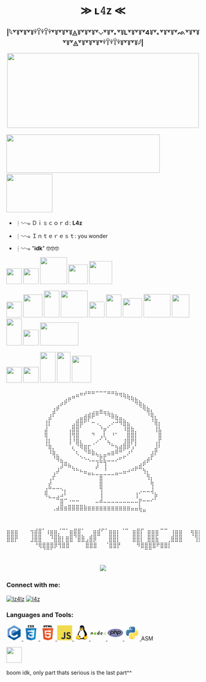 
<h1 align="center">≫ ʟ𝟺ᴢ ≪</h1>
<h3 align="center">|𓆩꒷꒦꒷꒦꒷꒦𓍊𓋼𓍊𓋼𓍊꒷꒦꒷꒦꒷꒦◬꒦꒷꒦꒷꒦꒷⌵꒷꒦꒷｡꒷꒦L꒷꒦꒷꒦꒷4꒦꒷｡꒷꒦꒷꒦꒷ᨒ꒷꒦꒷꒦꒷꒦꒷◬꒷꒦꒷꒦꒷꒦꒷𓍊𓋼𓍊𓋼𓍊꒦꒷꒦꒷꒦𓆪|
</h3>
<p></p>
<div id="image" align="center">
    <img src="https://i.pinimg.com/originals/8f/12/0c/8f120cffea198788e158a80bbe97effd.png" width="500" height="195" >
</div>

<p float="left">

<img src="https://external-content.duckduckgo.com/iu/?u=https%3A%2F%2Fimg15.deviantart.net%2F23f8%2Fi%2F2016%2F364%2F2%2Fe%2Fcartoon_network_battle_crashers_sprites_by_broxome-datgwkr.png&f=1&nofb=1&ipt=f9782ad55c50fce50300634f123fb625639c573d87e88b677af6a21fd91f3c19&ipo=images" width="400" height="100">

<img src="https://external-content.duckduckgo.com/iu/?u=https%3A%2F%2Fvignette2.wikia.nocookie.net%2Fadventuretimewithfinnandjake%2Fimages%2F4%2F48%2FThe_Lich_King.png%2Frevision%2Flatest%3Fcb%3D20120912004917&f=1&nofb=1&ipt=f7ff97d335c2380971d8d9213e3aafa6825d9a33b5e7eec6220c995690603bc4&ipo=images" width="120" height="100" >

</p>
 
- ┆∿∿๑ Ｄｉｓｃｏｒｄ: **L4z**
- ┆∿∿๑ Ｉｎｔｅｒｅｓｔ: you wonder

- ┆∿∿๑ "**idk**" 🤓🤓🤓

<p float="left">
  <img src="https://external-content.duckduckgo.com/iu/?u=https%3A%2F%2Fwww.pinclipart.com%2Fpicdir%2Fbig%2F132-1322055_plants-vs-zombies-clipart-pea-pod-peashooter-plants.png&f=1&nofb=1&ipt=87fb1446fe2d14d77949ec82de6857e0072facd4d30d39dba7b3f2d6bddc8bc4&ipo=images" width="40" height="41" />
  <img src="https://external-content.duckduckgo.com/iu/?u=https%3A%2F%2Fwww.pngarts.com%2Ffiles%2F3%2FAdventure-Time-PNG-Pic.png&f=1&nofb=1&ipt=944e4630d43f2ca46429c99c1e67a81db580b2a8f8692675f74af9a0e7c8e780&ipo=images" width="40" height="41" />
  
  <img src="https://external-content.duckduckgo.com/iu/?u=https%3A%2F%2Fassets.stickpng.com%2Fthumbs%2F5c80f20a72f5d9028c17eccf.png&f=1&nofb=1&ipt=758ef341ea5c75b68b16deaee04b2401f80e8f8871f8f356f2f55539f0e99c34&ipo=images" width="70" height="70">
  
  <img src="https://external-content.duckduckgo.com/iu/?u=https%3A%2F%2Fi.pinimg.com%2Foriginals%2Fb0%2F5c%2F76%2Fb05c76c365015040d46e25f83693c1b4.png&f=1&nofb=1&ipt=35d8ee57e11f95377b66d1d05a40472bc17cdb1a8226fafe7f4f84a1e4f01547&ipo=images" width="50" height="51">
 
  <img src="https://external-content.duckduckgo.com/iu/?u=https%3A%2F%2Fi.pinimg.com%2Foriginals%2Ffc%2Fb5%2F42%2Ffcb54297b2e2fc4d6afab65a488b6acd.png&f=1&nofb=1&ipt=1bbf99be446bc92e78ff57cb55a54a28dcf9286660b92e94e02e0a079c6297c0&ipo=images" width="60" height="60" >
 
</p>

<p float="left">
  <img src="https://external-content.duckduckgo.com/iu/?u=https%3A%2F%2Fimages-wixmp-ed30a86b8c4ca887773594c2.wixmp.com%2Ff%2Fa56a120e-044b-4d54-ad39-e9f4afcccb05%2Fda2ox3q-c730ef05-78a3-4771-9338-c47b7f613c6a.png%3Ftoken%3DeyJ0eXAiOiJKV1QiLCJhbGciOiJIUzI1NiJ9.eyJzdWIiOiJ1cm46YXBwOjdlMGQxODg5ODIyNjQzNzNhNWYwZDQxNWVhMGQyNmUwIiwiaXNzIjoidXJuOmFwcDo3ZTBkMTg4OTgyMjY0MzczYTVmMGQ0MTVlYTBkMjZlMCIsIm9iaiI6W1t7InBhdGgiOiJcL2ZcL2E1NmExMjBlLTA0NGItNGQ1NC1hZDM5LWU5ZjRhZmNjY2IwNVwvZGEyb3gzcS1jNzMwZWYwNS03OGEzLTQ3NzEtOTMzOC1jNDdiN2Y2MTNjNmEucG5nIn1dXSwiYXVkIjpbInVybjpzZXJ2aWNlOmZpbGUuZG93bmxvYWQiXX0.Z_mW-Nx1p5C8nPPENx2qFd0ub1faQh6bzd8rB4B9Dr4&f=1&nofb=1&ipt=8af5818beefdd0f8504febe27e6475907d0e1d51ccc8689aafb26ddbae6db59a&ipo=images" width="40" height="41">
  
  <img src="https://external-content.duckduckgo.com/iu/?u=http%3A%2F%2Fimg3.wikia.nocookie.net%2F__cb20140303173330%2Funcle-grandpa%2Fimages%2Fc%2Fc1%2FTransparent_Uncle_Grandpa_with_sunglasses.png&f=1&nofb=1&ipt=049c301f7c5c522f3bfaae28a001eb65b3d9f5084b36d571250bf91259b459b7&ipo=images" width="50" height="60">
  
  <img src="https://img.cartoongoodies.com/wp-content/uploads/2020/04/Clarence-Wendle-party-hat.png" width="40" height="70">
  
  <img src="https://external-content.duckduckgo.com/iu/?u=http%3A%2F%2Fassets.stickpng.com%2Fthumbs%2F5c80f73b72f5d9028c17ed29.png&f=1&nofb=1&ipt=c754420314e7a15ea666b33c1def9d538c08ca9e91fd9990f332ee8cd1c15139&ipo=images" width="70" height="70">
  
  <img src="https://external-content.duckduckgo.com/iu/?u=http%3A%2F%2F4.bp.blogspot.com%2F-PSTfGOMDRY4%2FU__SugmSPqI%2FAAAAAAAAhg8%2FlTZzYRzpt-g%2Fs1600%2FGumballOverlay3.png&f=1&nofb=1&ipt=d307fb9b2c083192f7a11ba1dcc547068b17068da5642bd5e1baff9dec906d2c&ipo=images" width="40" height="41">
  
  <img src="https://external-content.duckduckgo.com/iu/?u=https%3A%2F%2Fvignette1.wikia.nocookie.net%2Fsteven-universe%2Fimages%2F3%2F3b%2FPeridot_Makes_a_Silly_Face_and_Looks_at_Her_Screen.png%2Frevision%2Flatest%3Fcb%3D20161225020743&f=1&nofb=1&ipt=20b3d1fae2918a4927c5f55bdfea6350c53ceae4dc88b8fbea7ac23c5005a98f&ipo=images" width="40" height="60">
  
  <img src="https://external-content.duckduckgo.com/iu/?u=https%3A%2F%2Fvignette.wikia.nocookie.net%2Fcharacterprofile%2Fimages%2F0%2F07%2FSteven_Special_Pose.png%2Frevision%2Flatest%3Fcb%3D20160107181634&f=1&nofb=1&ipt=c2a54d9063ad9952e21ae6c8f1072a90b663ab109b0231d9bee2b9989d22d9ff&ipo=images" width="50" height="50" >
  
   <img src="https://external-content.duckduckgo.com/iu/?u=https%3A%2F%2Fi.pinimg.com%2Foriginals%2Fb9%2F1c%2Fb6%2Fb91cb69c24045123c8539fff9b178b61.png&f=1&nofb=1&ipt=836555dfc105387c9d47c785bdf1b9c936e7039ef8aefeb7b87730d0d260724d&ipo=images" width="70" height="61">
  
  <img src="https://external-content.duckduckgo.com/iu/?u=https%3A%2F%2Ffreepngimg.com%2Fdownload%2Ffuturama%2F29203-8-bender-transparent-background.png&f=1&nofb=1&ipt=c1cb89623e91ac382486ab83fd33a25ac33a97338193081810dca752360e553f&ipo=images" width="45" height="60">
    
   <img src="https://external-content.duckduckgo.com/iu/?u=http%3A%2F%2Fvignette3.wikia.nocookie.net%2Fkingofthehill%2Fimages%2Fc%2Fc4%2FHank_Hill.png%2Frevision%2Flatest%3Fcb%3D20140504043948&f=1&nofb=1&ipt=edba30fe1819b633aaec0564e5b20f23b9ed0e8422d80f453bf39bfd491fc734&ipo=images" width="40" height="70">
    
   <img src="https://external-content.duckduckgo.com/iu/?u=https%3A%2F%2Fvignette1.wikia.nocookie.net%2Ffamily-guy-the-quest-for-stuff%2Fimages%2Fe%2Fea%2FStewie.png%2Frevision%2Flatest%3Fcb%3D20140419144429&f=1&nofb=1&ipt=8166528921c6bce27ab5ea272956a3eecd1391c639178621be802dde0b86f997&ipo=images" width="40" height="41">
    
   <img src="https://external-content.duckduckgo.com/iu/?u=https%3A%2F%2Fwebstockreview.net%2Fimages%2Fdonut-clipart-simpsons-donut-15.png&f=1&nofb=1&ipt=1fe04039c578cacdd028d221235362b874c640ba440a77de19f51eef7d254a1c&ipo=images" width="100" height="60">
    
</p>

<p float="left">

<img src="https://external-content.duckduckgo.com/iu/?u=https%3A%2F%2Fwww.pinclipart.com%2Fpicdir%2Fbig%2F572-5727271_angry-cartoons-angry-benson-regular-show-clipart.png&f=1&nofb=1&ipt=70ddca820353af6a8b399d1ebe9840beda35df4c462ca254e34749dea625a51e&ipo=images" width="40" height="41"/>

  <img src="https://external-content.duckduckgo.com/iu/?u=https%3A%2F%2Fi.pinimg.com%2Foriginals%2F6d%2Fa2%2F28%2F6da228bffa9aa14b2374d7270f86dece.png&f=1&nofb=1&ipt=6af7e2edf01480486f04d4e245ceef09c5d5a89e8619ce8eb5d83190f288b4f4&ipo=images" width="40" height="41">
  
   <img src="https://external-content.duckduckgo.com/iu/?u=https%3A%2F%2Fi.pinimg.com%2Foriginals%2Fb5%2Fd4%2F20%2Fb5d42077e50ae8c9044b7dc3cbdac7d1.png&f=1&nofb=1&ipt=5dfcc880a0cc28e67f8f13d99409049bac8379abc8f45714d4bef4516b80708b&ipo=images" width="40" height="80">
    
  <img src="https://external-content.duckduckgo.com/iu/?u=https%3A%2F%2Fvignette.wikia.nocookie.net%2Fvillains%2Fimages%2F5%2F5a%2FAnti_Pops.png%2Frevision%2Flatest%3Fcb%3D20171001001141&f=1&nofb=1&ipt=30b5891edcf6469ce37f6941397c31ea832786cf8481c8c0f1e8e82e1de007d9&ipo=images" width="35" height="80">
  
  <img src="https://external-content.duckduckgo.com/iu/?u=https%3A%2F%2Fvignette1.wikia.nocookie.net%2Fvideogamefanon%2Fimages%2F6%2F64%2FTt_raven_by_glee_chan-d5684r5.png%2Frevision%2Flatest%3Fcb%3D20141112123939&f=1&nofb=1&ipt=1a23e4c68d71a6965c7270de59a26e38ae4b14d2bd3f2adef4325ccaec4c66d9&ipo=images" width="50" height="70">
    
</p>


<div id="arch" align="center">

<p><pre>
⠀⠀⠀⠀⠀⠀⠀⠀⣀⣤⡴⠶⠶⠒⠒⠒⠶⠶⣦⣤⣄⡀⠀⠀⠀⠀⠀⠀⠀⠀
⠀⠀⠀⠀⠀⣠⡶⠛⠉⠀⠀⠀⠀⠀⠀⠀⠀⠀⠀⠈⠙⠻⢷⣦⡀⠀⠀⠀⠀⠀
⠀⠀⠀⣠⠞⠋⠀⠀⠀⠀⠀⠀⠀⠀⠀⠀⠀⠀⠀⠀⠀⠀⠀⠙⢿⣦⡀⠀⠀⠀
⠀⠀⣼⠋⠀⠀⠀⠀⠀⠀⠀⢀⣠⣤⣶⣤⣄⡀⠀⠀⠀⠀⠀⠀⠀⠙⢿⣆⠀⠀
⠀⣼⠃⠀⠀⠀⠀⠀⢀⣤⣾⡿⠟⠉⠀⠈⠙⠿⣷⣤⡀⠀⠀⠀⠀⠀⠈⢻⣆⠀
⢸⡇⠀⠀⠀⠀⠀⣠⣿⡿⠋⠁⠒⠠⡀⠀⢀⠔⠚⠻⣿⣦⠀⠀⠀⠀⠀⠈⢿⡆
⣼⠀⠀⠀⠀⠀⢠⣿⣿⠁⠀⠀⠀⠀⠘⡶⠁⠀⠀⠀⠸⣿⣷⡀⠀⠀⠀⠀⢸⣧
⢿⠀⠀⠀⠀⠀⢸⢻⣿⠀⠀⠀⠙⠀⢠⢇⠀⠘⠁⠀⠀⣿⣿⡇⠀⠀⠀⠀⠀⣿
⢸⡇⠀⠀⠀⠀⢸⠘⣿⣆⠀⠀⢀⠔⠁⠈⢦⡀⠀⠀⣸⣿⡟⡇⠀⠀⠀⠀⢠⡏
⠈⢿⡄⠀⠀⠀⠀⢆⠈⠻⣿⣏⡀⠀⠀⠀⠀⠉⣳⣾⡿⠟⡰⠁⠀⠀⠀⠀⣼⠃
⠀⠘⢿⣄⠀⠀⠀⠀⠣⡀⠈⠛⠿⢦⣄⣤⠶⠿⠛⠉⣀⠜⠁⠀⠀⠀⠀⣼⠏⠀
⠀⠀⠈⠻⣦⣀⠀⠀⠀⠈⠑⠢⠤⢤⣯⣧⠤⠤⠔⠋⠁⠀⠀⠀⠀⣠⡾⠃⠀⠀
⠀⠀⠀⢀⡼⠛⠷⣄⡀⠀⠀⠀⠀⡼⠀⢸⠀⠀⠀⠀⠀⠀⢀⣤⣾⡋⠀⠀⠀⠀
⠀⠀⢠⠞⠀⠀⠀⠈⠉⠓⠶⣤⣄⣀⣀⣈⣀⣀⣤⠤⠶⠚⠉⠁⠀⠹⣆⠀⠀⠀
⠀⢠⠏⠀⠀⠀⠀⠀⠀⠀⠀⠀⠀⠀⣿⠀⠀⠀⠀⠀⠀⠀⠀⠀⠀⠀⠹⡆⠀⠀
⠀⣞⠀⠀⠀⠀⠀⠀⠀⠀⠀⠀⠀⠀⣿⠀⠀⠀⠀⠀⠀⠀⠀⠀⠀⠀⠀⢻⠀⠀
⣼⠉⠉⠉⠑⡆⠀⠀⠀⠀⠀⠀⠀⠀⢹⠀⠀⠀⠀⠀⠀⠀⠀⢀⡠⠤⠤⢼⡀⠀
⠙⠦⠤⣴⣚⣁⠀⠀⠀⠀⠀⠀⠀⠀⢸⠀⠀⠀⠀⠀⠀⠀⠀⠸⣀⠀⠀⢀⡟⠀
⠀⠀⠀⠀⣿⠀⣈⣉⣉⣀⡀⠀⠀⠒⠛⠒⠒⠒⠒⠒⠒⠒⠒⠒⡏⠉⠉⠁⠀⠀
⠀⠀⠠⠾⠿⠿⠿⠿⠿⠿⠿⠿⠿⠿⠿⠿⠿⠿⠿⠿⠿⠿⠶⠶⢷⣤⠀⠀⠀⠀

⢀⣀⡀⠀⠀⠀⢀⣀⡀⠀⣀⣀⡀⠀⠀⠀⢀⣀⡀⠀⠀⠀⢀⣀⠀⠀⣀⣀⠀⠀⠀⠀⣀⣀⠀
⣿⣿⣿⠀⠀⠀⢹⣿⣿⠀⠸⣿⣿⡄⠀⠀⣿⣿⣿⡀⠀⢀⣿⣿⠁⠀⣿⣿⡇⠀⠀⠀⣿⣿⡇
⣿⣿⣿⠀⠀⠀⢸⣿⣿⠀⠀⢻⣿⣷⠀⢰⣿⣿⣿⣇⠀⣼⣿⡇⠀⠀⣿⣿⡇⠀⠀⠀⣿⣿⡇
⣿⣿⡟⠀⠀⠀⣸⣿⣿⠀⠀⠘⣿⣿⡇⣿⣿⠈⣿⣿⣠⣿⡿⠀⠀⠀⣿⣿⡇⠀⠀⠀⣿⣿⡇
⣿⣿⣷⠀⠀⢀⣿⣿⣿⠀⠀⠀⢹⣿⣿⣿⡏⠀⢹⣿⣿⣿⠇⠀⠀⠀⣿⣿⣇⠀⠀⣰⣿⣿⡇
⠘⢿⣿⣿⣿⡿⢻⣿⣿⠀⠀⠀⠀⣿⣿⣿⠀⠀⠈⣿⣿⡟⠀⠀⠀⠀⠻⣿⣿⣿⣿⠟⣿⣿⡇
⠀⠀⠈⠉⠁⠀⠀⠀⠀⠀⠀⠀⠀⠀⠀⠀⠀⠀⠀⠀⠀⠀⠀⠀⠀⠀⠀⠀⠉⠉⠀⠀⠀⠀⠀</pre></p>
</div>



<div id="image" align="center">
    <img src="https://www3.nd.edu/~ljordan/linux/images/tux1.gif">
</div>


<h3 align="left">Connect with me:</h3>
<p align="left">
<a href="https://twitter.com/lz4lz" target="blank"><img align="center" src="https://raw.githubusercontent.com/rahuldkjain/github-profile-readme-generator/master/src/images/icons/Social/twitter.svg" alt="lz4lz" height="30" width="40" /></a>
<a href="https://www.youtube.com/c/l4z" target="blank"><img align="center" src="https://raw.githubusercontent.com/rahuldkjain/github-profile-readme-generator/master/src/images/icons/Social/youtube.svg" alt="l4z" height="30" width="40" /></a>
</p>

<h3 align="left">Languages and Tools:</h3>
<p align="left"> <a href="https://www.cprogramming.com/" target="_blank" rel="noreferrer"> <img src="https://raw.githubusercontent.com/devicons/devicon/master/icons/c/c-original.svg" alt="c" width="40" height="40"/> </a> <a href="https://www.w3schools.com/css/" target="_blank" rel="noreferrer"> <img src="https://raw.githubusercontent.com/devicons/devicon/master/icons/css3/css3-original-wordmark.svg" alt="css3" width="40" height="40"/> </a> <a href="https://www.w3.org/html/" target="_blank" rel="noreferrer"> <img src="https://raw.githubusercontent.com/devicons/devicon/master/icons/html5/html5-original-wordmark.svg" alt="html5" width="40" height="40"/> </a> <a href="https://developer.mozilla.org/en-US/docs/Web/JavaScript" target="_blank" rel="noreferrer"> <img src="https://raw.githubusercontent.com/devicons/devicon/master/icons/javascript/javascript-original.svg" alt="javascript" width="40" height="40"/> </a> <a href="https://www.linux.org/" target="_blank" rel="noreferrer"> <img src="https://raw.githubusercontent.com/devicons/devicon/master/icons/linux/linux-original.svg" alt="linux" width="40" height="40"/> </a> <a href="https://nodejs.org" target="_blank" rel="noreferrer"> <img src="https://raw.githubusercontent.com/devicons/devicon/master/icons/nodejs/nodejs-original-wordmark.svg" alt="nodejs" width="40" height="40"/> </a> <a href="https://www.php.net" target="_blank" rel="noreferrer"> <img src="https://raw.githubusercontent.com/devicons/devicon/master/icons/php/php-original.svg" alt="php" width="40" height="40"/> </a> <a href="https://www.python.org" target="_blank" rel="noreferrer"> <img src="https://raw.githubusercontent.com/devicons/devicon/master/icons/python/python-original.svg" alt="python" width="40" height="40"/> </a> ASM </p> 


  <img src="https://external-content.duckduckgo.com/iu/?u=http%3A%2F%2Fimg3.wikia.nocookie.net%2F__cb20120729225549%2Fadventuretimewithfinnandjake%2Fimages%2F0%2F07%2FWaving_Snail.png&f=1&nofb=1&ipt=a2120f05b13762022aa280be4e252ea85df4751e53b423d5f33e4eaaddbb2a0c&ipo=images" width="40" height="41" >

boom idk, only part thats serious is the last part^^
